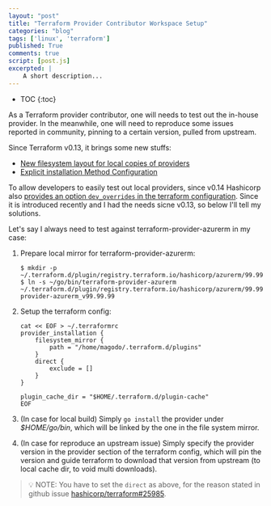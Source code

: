 ```yaml
---
layout: "post"
title: "Terraform Provider Contributor Workspace Setup"
categories: "blog"
tags: ['linux', 'terraform']
published: True
comments: true
script: [post.js]
excerpted: |
    A short description...
---
```


* TOC
{:toc}

As a Terraform provider contributor, one will needs to test out the in-house provider. In the meanwhile, one will need to reproduce some issues reported in community, pinning to a certain version, pulled from upstream.

Since Terraform v0.13, it brings some new stuffs:

- [New filesystem layout for local copies of providers](https://www.terraform.io/upgrade-guides/0-13.html#new-filesystem-layout-for-local-copies-of-providers)
- [Explicit installation Method Configuration](https://www.terraform.io/docs/commands/cli-config.html#explicit-installation-method-configuration)

To allow developers to easily test out local providers, since v0.14 Hashicorp also [provides an option `dev_overrides` in the terraform configuration](https://www.terraform.io/docs/commands/cli-config.html#development-overrides-for-provider-developers). Since it is introduced recently and I had the needs sicne v0.13, so below I'll tell my solutions.


Let's say I always need to test against terraform-provider-azurerm in my case:

1. Prepare local mirror for terraform-provider-azurerm:

    ```
    $ mkdir -p ~/.terraform.d/plugin/registry.terraform.io/hashicorp/azurerm/99.99.99/linux_amd64
    $ ln -s ~/go/bin/terraform-provider-azurerm  ~/.terraform.d/plugin/registry.terraform.io/hashicorp/azurerm/99.99.99/linux_amd64/terraform-provider-azurerm_v99.99.99
    ```
2. Setup the terraform config:

    ```
    cat << EOF > ~/.terraformrc
    provider_installation {
        filesystem_mirror {
            path = "/home/magodo/.terraform.d/plugins"
        }
        direct {
            exclude = []
        }
    }

    plugin_cache_dir = "$HOME/.terraform.d/plugin-cache"
    EOF
    ```

3. (In case for local build) Simply `go install` the provider under *$HOME/go/bin*, which will be linked by the one in the file system mirror.
4. (In case for reproduce an upstream issue) Simply specify the provider version in the provider section of the terraform config, which will pin the version and guide terraform to download that version from upstream (to local cache dir, to void multi downloads).

> 💡 NOTE: You have to set the `direct` as above, for the reason stated in github issue [hashicorp/terraform#25985](https://github.com/hashicorp/terraform/issues/25985#issuecomment-680052845).




